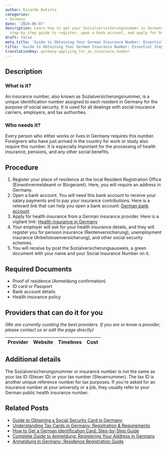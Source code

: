 ```yaml
---
author: Ricardo Batista
categories:
- Germany
date: '2024-06-07'
description: Learn how to get your Sozialversicherungsnummer in Germany. Follow our
  step-by-step guide to register, open a bank account, and apply for health insurance.
draft: false
meta_title: 'Guide to Obtaining Your German Insurance Number: Essential Steps'
title: 'Guide to Obtaining Your German Insurance Number: Essential Steps'
translationKey: germany-applying_for_an_insurance_number
---
```


## Description
### What is it?
An insurance number, also known as Sozialversicherungsnummer, is a unique identification number assigned to each resident in Germany for the purpose of social security. It is used for all dealings with social insurance carriers, employers, and tax authorities.

### Who needs it?
Every person who either works or lives in Germany requires this number. Foreigners who have just arrived in the country for work or study also require this number. It is especially important for the processing of health insurance, pensions, and any other social benefits.

## Procedure
1. Register your place of residence at the local Resident Registration Office (Einwohnermeldeamt or Bürgeramt). Here, you will require an address in Germany.
2. Open a bank account. You will need this bank account to receive your salary payments and to pay your insurance contributions. Here is a relevant link that can help you open a bank account: [German bank account](https://www.german-way.com/travel-and-tourism/living-in-germany/banking/)
3. Apply for health insurance from a German insurance provider. Here is a vigilant link: [Health insurance in Germany](https://www.german-way.com/travel-and-tourism/health-care/health-insurance/)
4. Your employer will ask for your health insurance details, and they will register you for pension insurance (Rentenversicherung), unemployment insurance (Arbeitslosenversicherung), and other social security schemes.
5. You will receive by post the Sozialversicherungsausweis, a green document with your name and your Social Insurance Number on it.

## Required Documents
- Proof of residence (Anmeldung confirmation)
- ID card or Passport
- Bank account details
- Health insurance policy

## Providers that can do it for you

_(We are currently curating the best providers. If you are or know a provider, please contact us or edit the page directly)_

| Provider        |     Website     |     Timelines    |       Cost      |
| --------------- | --------------- |  :-------------: | :-------------: |

## Additional details
The Sozialversicherungsnummer or insurance number is not the same as your tax ID (Steuer ID) or your tax number (Steuernummer). The tax ID is another unique reference number for tax purposes. If you're asked for an insurance number at your university or a job, they usually refer to your German public health insurance number.


## Related Posts

- [Guide to Obtaining a Social Security Card in Germany](https://tramitit.com/guides/germany/applying_for_a_social_security_card/)
- [Understanding Tax Cards in Germany: Registration & Requirements](https://tramitit.com/guides/germany/applying_for_a_tax_card/)
- [How to Get a German Identification Card: Step-by-Step Guide](https://tramitit.com/guides/germany/application_for_an_id_card/)
- [Complete Guide to Anmeldung: Registering Your Address in Germany](https://tramitit.com/guides/germany/change_of_address_registration/)
- [Anmeldung in Germany: Residence Registration Guide](https://tramitit.com/guides/germany/registration_of_residence/)
